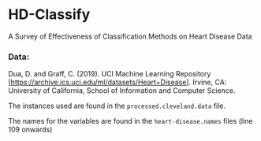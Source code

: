 # HD-Classify
A Survey of Effectiveness of Classification Methods on Heart Disease Data

### Data:
Dua, D. and Graff, C. (2019). UCI Machine Learning Repository [https://archive.ics.uci.edu/ml/datasets/Heart+Disease]. Irvine, CA: University of California, School of Information and Computer Science.

The instances used are found in the `processed.cleveland.data` file.

The names for the variables are found in the `heart-disease.names` files (line 109 onwards)

